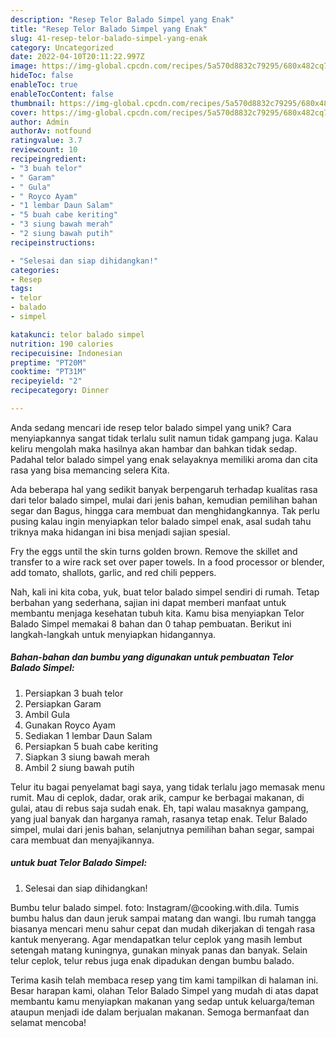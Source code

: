 ```yaml
---
description: "Resep Telor Balado Simpel yang Enak"
title: "Resep Telor Balado Simpel yang Enak"
slug: 41-resep-telor-balado-simpel-yang-enak
category: Uncategorized
date: 2022-04-10T20:11:22.997Z
image: https://img-global.cpcdn.com/recipes/5a570d8832c79295/680x482cq70/telor-balado-simpel-foto-resep-utama.jpg
hideToc: false
enableToc: true
enableTocContent: false
thumbnail: https://img-global.cpcdn.com/recipes/5a570d8832c79295/680x482cq70/telor-balado-simpel-foto-resep-utama.jpg
cover: https://img-global.cpcdn.com/recipes/5a570d8832c79295/680x482cq70/telor-balado-simpel-foto-resep-utama.jpg
author: Admin
authorAv: notfound
ratingvalue: 3.7
reviewcount: 10
recipeingredient:
- "3 buah telor"
- " Garam"
- " Gula"
- " Royco Ayam"
- "1 lembar Daun Salam"
- "5 buah cabe keriting"
- "3 siung bawah merah"
- "2 siung bawah putih"
recipeinstructions:

- "Selesai dan siap dihidangkan!"
categories:
- Resep
tags:
- telor
- balado
- simpel

katakunci: telor balado simpel 
nutrition: 190 calories
recipecuisine: Indonesian
preptime: "PT20M"
cooktime: "PT31M"
recipeyield: "2"
recipecategory: Dinner

---
```





Anda sedang mencari ide resep telor balado simpel yang unik? Cara menyiapkannya sangat tidak terlalu sulit namun tidak gampang juga. Kalau keliru mengolah maka hasilnya akan hambar dan bahkan tidak sedap. Padahal telor balado simpel yang enak selayaknya memiliki aroma dan cita rasa yang bisa memancing selera Kita.





Ada beberapa hal yang sedikit banyak berpengaruh terhadap kualitas rasa dari telor balado simpel, mulai dari jenis bahan, kemudian pemilihan bahan segar dan Bagus, hingga cara membuat dan menghidangkannya. Tak perlu pusing kalau ingin menyiapkan telor balado simpel enak,      asal sudah tahu triknya maka hidangan ini bisa menjadi sajian spesial.














Fry the eggs until the skin turns golden brown. Remove the skillet and transfer to a wire rack set over paper towels. In a food processor or blender, add tomato, shallots, garlic, and red chili peppers.






Nah, kali ini kita coba, yuk, buat telor balado simpel sendiri di rumah. Tetap berbahan yang sederhana, sajian ini dapat memberi manfaat untuk membantu menjaga kesehatan tubuh kita. Kamu bisa menyiapkan Telor Balado Simpel memakai 8 bahan dan 0 tahap pembuatan. Berikut ini langkah-langkah untuk menyiapkan hidangannya.

<!--inarticleads1-->

##### Bahan-bahan dan bumbu yang digunakan untuk pembuatan Telor Balado Simpel:

1. Persiapkan 3 buah telor
1. Persiapkan  Garam
1. Ambil  Gula
1. Gunakan  Royco Ayam
1. Sediakan 1 lembar Daun Salam
1. Persiapkan 5 buah cabe keriting
1. Siapkan 3 siung bawah merah
1. Ambil 2 siung bawah putih


Telur itu bagai penyelamat bagi saya, yang tidak terlalu jago memasak menu rumit. Mau di ceplok, dadar, orak arik, campur ke berbagai makanan, di gulai, atau di rebus saja sudah enak. Eh, tapi walau masaknya gampang, yang jual banyak dan harganya ramah, rasanya tetap enak. Telur Balado simpel, mulai dari jenis bahan, selanjutnya pemilihan bahan segar, sampai cara membuat dan menyajikannya. 

<!--inarticleads2-->

#####  untuk buat Telor Balado Simpel:


1. Selesai dan siap dihidangkan!

Bumbu telur balado simpel. foto: Instagram/@cooking.with.dila. Tumis bumbu halus dan daun jeruk sampai matang dan wangi. Ibu rumah tangga biasanya mencari menu sahur cepat dan mudah dikerjakan di tengah rasa kantuk menyerang. Agar mendapatkan telur ceplok yang masih lembut setengah matang kuningnya, gunakan minyak panas dan banyak. Selain telur ceplok, telur rebus juga enak dipadukan dengan bumbu balado. 

Terima kasih telah membaca resep yang tim kami tampilkan di halaman ini. Besar harapan kami, olahan Telor Balado Simpel yang mudah di atas dapat membantu kamu menyiapkan makanan yang sedap untuk keluarga/teman ataupun menjadi ide dalam berjualan makanan. Semoga bermanfaat dan selamat mencoba!
